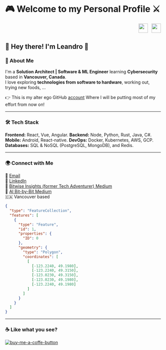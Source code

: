 # 🎮 Welcome to my Personal Profile ⚔️

<div align="right">
  <a href="https://github.com/leandrofahur?tab=followers"><img src="https://img.shields.io/github/followers/leandrofahur?style=social" height="30"></a>
  &nbsp;
  <a href="https://github.com/leandrofahur"><img src="https://img.shields.io/github/stars/leandrofahur?style=social" height="30"></a>
</div>

## 👋 Hey there! I'm Leandro 🐧  

### 🚀 About Me  
I'm a **Solution Architect | Software & ML Engineer** learning **Cybersecurity** based in **Vancouver, Canada**.  
I love exploring **technologies from software to hardware**, working out, trying new foods, ...  

👉 This is my alter ego GitHub [account](https://github.com/programmingadev)
Where I will be putting most of my effort from now on!

---

### 🛠 Tech Stack  
**Frontend:** React, Vue, Angular.
**Backend:** Node, Python, Rust, Java, C#.
**Mobile:** Android, React-native.
**DevOps:** Docker, Kubernetes, AWS, GCP.
**Databases:** SQL & NoSQL (PostgreSQL, MongoDB), and Redis.  

---

### 🌍 Connect with Me  
📧 [Email](mailto:leandrofahur@gmail.com)  
💼 [LinkedIn](https://www.linkedin.com/in/leandro-miranda-fahur-machado/)  
📝 [Bitwise Insights (former Tech Adventurer) Medium](https://medium.com/@bitwise_insights)  
📝 [AI Bit-by-Bit Medium](https://medium.com/@ai-bit-by-bit)  
🇨🇦 Vancouver based
  ```geojson
  {
    "type": "FeatureCollection",
    "features": [
      {
        "type": "Feature",
        "id": 1,
        "properties": {
          "ID": 0
        },
        "geometry": {
          "type": "Polygon",
          "coordinates": [
            [
              [-123.2240, 49.1980],
              [-123.2240, 49.3150],
              [-123.0230, 49.3150],
              [-123.0230, 49.1980],
              [-123.2240, 49.1980] 
            ]
          ]
        }
      }
    ]
  }
  ```


---

### ☕ Like what you see?  
[![buy-me-a-coffe-button]][buy-me-a-coffe-url]  

[buy-me-a-coffe-button]: https://www.buymeacoffee.com/assets/img/custom_images/yellow_img.png  
[buy-me-a-coffe-url]: https://buymeacoffee.com/bitwise_insights
